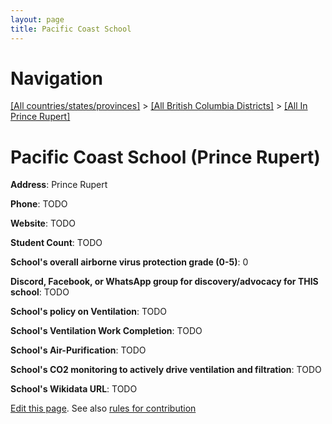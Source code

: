 ```yaml
---
layout: page
title: Pacific Coast School
---
```

# Navigation

[[All countries/states/provinces]](../../..) > [[All British Columbia Districts]](../..) > [[All In Prince Rupert]](..)

# Pacific Coast School (Prince Rupert)

**Address**: Prince Rupert

**Phone**: TODO

**Website**: TODO

**Student Count**: TODO

**School's overall airborne virus protection grade (0-5)**: 0

**Discord, Facebook, or WhatsApp group for discovery/advocacy for THIS school**: TODO

**School's policy on Ventilation**: TODO

**School's Ventilation Work Completion**: TODO

**School's Air-Purification**: TODO

**School's CO2 monitoring to actively drive ventilation and filtration**: TODO

**School's Wikidata URL**: TODO


[Edit this page](https://github.com/ventilate-schools/BC/edit/main/./Prince_Rupert/Pacific_Coast_School.md). See also [rules for contribution](../../../contribution-rules/)